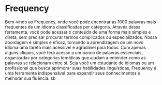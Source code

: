 # Frequency

Bem-vindo ao Frequency, onde você pode encontrar as 1000 palavras mais frequentes de um idioma classificadas por categoria. Através dessa ferramenta, você pode acessar o conteúdo de uma forma mais simples e direta, sem precisar procurar termos complicados ou especializados. Nossa abordagem é simples e eficaz, tornando a aprendizagem de um novo idioma uma tarefa mais acessível e agradável para todos. Com apenas alguns cliques, você terá acesso a um banco de palavras essenciais, organizadas por categorias temáticas que ajudam a entender como as palavras se relacionam entre si. Seja você um estudante de idiomas ou um profissional que busca aprimorar suas habilidades linguísticas, Frequency é uma ferramenta indispensável para expandir seus conhecimentos e melhorar sua fluência.
sb
